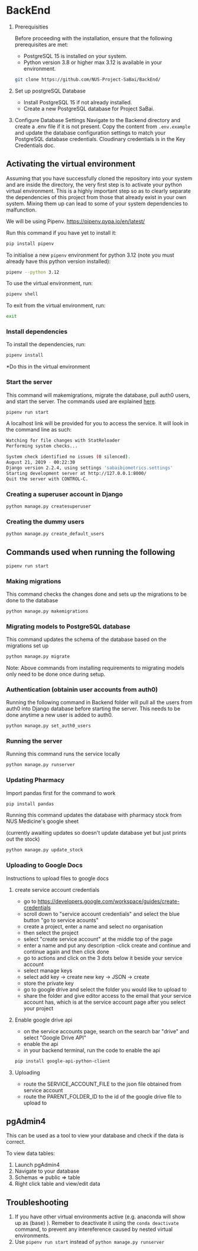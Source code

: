 # BackEnd

1. Prerequisities

   Before proceeding with the installation, ensure that the following prerequisites are met:

   - PostgreSQL 15 is installed on your system.
   - Python version 3.8 or higher max 3.12 is available in your environment.

   ```bash
   git clone https://github.com/NUS-Project-SaBai/BackEnd/
   ```

2. Set up postgreSQL Database

   - Install PostgreSQL 15 if not already installed.
   - Create a new PostgreSQL database for Project SaBai.

3. Configure Database Settings
   Navigate to the Backend directory and create a .env file if it is not present. Copy the content from `.env.example` and update the database configuration settings to match your PostgreSQL database credentials. Cloudinary credentials is in the Key Credentials doc.

## Activating the virtual environment

Assuming that you have successfully cloned the repository into your system and are inside the directory, the very first step is to activate your python virtual environment. This is a highly important step so as to clearly separate the dependencies of this project from those that already exist in your own system. Mixing them up can lead to some of your system dependencies to malfunction.

We will be using Pipenv. <https://pipenv.pypa.io/en/latest/>

Run this command if you have yet to install it:

```bash
pip install pipenv
```

To initialise a new `pipenv` environment for python 3.12 (note you must already have this python version installed):

```bash
pipenv --python 3.12
```

To use the virtual environment, run:

```bash
pipenv shell
```

To exit from the virtual environment, run:

```bash
exit
```

### Install dependencies

To install the dependencies, run:

```bash
pipenv install
```

\*Do this in the virtual environment

### Start the server

This command will makemigrations, migrate the database, pull auth0 users, and start the server. The commands used are explained [here](#commands-used-when-running-the-following).

```bash
pipenv run start
```

A localhost link will be provided for you to access the service. It will look in the command line as such:

```bash
Watching for file changes with StatReloader
Performing system checks...

System check identified no issues (0 silenced).
August 21, 2019 - 00:22:30
Django version 2.2.4, using settings 'sabaibiometrics.settings'
Starting development server at http://127.0.0.1:8000/
Quit the server with CONTROL-C.
```

### Creating a superuser account in Django

```bash
python manage.py createsuperuser
```

### Creating the dummy users

```bash
python manage.py create_default_users
```

## Commands used when running the following

```bash
pipenv run start
```

### Making migrations

This command checks the changes done and sets up the migrations to be done to the database

```bash
python manage.py makemigrations
```

### Migrating models to PostgreSQL database

This command updates the schema of the database based on the migrations set up

```bash
python manage.py migrate
```

Note: Above commands from installing requirements to migrating models only need to be done once during setup.

### Authentication (obtainin user accounts from auth0)

Running the following command in Backend folder will pull all the users from auth0 into Django database before starting the server.
This needs to be done anytime a new user is added to auth0.

```bash
python manage.py set_auth0_users
```

### Running the server

Running this command runs the service locally

```bash
python manage.py runserver
```
### Updating Pharmacy
Import pandas first for the command to work
```bash
pip install pandas
```

Running this command updates the database with pharmacy stock from NUS Medicine's google sheet

(currently awaiting updates so doesn't update database yet but just prints out the stock)

```bash
python manage.py update_stock
```

### Uploading to Google Docs
Instructions to upload files to google docs

1. create service account credentials
   - go to https://developers.google.com/workspace/guides/create-credentials
   - scroll down to "service account credentials" and select the blue button "go to service acounts"
   - create a project, enter a name and select no organisation
   - then select the project
   - select "create service account" at the middle top of the page
   - enter a name and put any description
   -click create and continue and continue again and then click done
   - go to actions and click on the 3 dots below it beside your service account
   - select manage keys
   - select add key -> create new key -> JSON -> create
   - store the private key
   - go to google drive and select the folder you would like to upload to
   - share the folder and give editor access to the email that your service account has, which is at the service account page after you select your project

2. Enable google drive api
   - on the service accounts page, search on the search bar "drive" and select "Google Drive API"
   - enable the api
   - in your backend terminal, run the code to enable the api

   ```bash
   pip install google-api-python-client
   ```

3. Uploading
   - route the SERVICE_ACCOUNT_FILE to the json file obtained from service account
   - route the PARENT_FOLDER_ID to the id of the google drive file to upload to
## pgAdmin4

This can be used as a tool to view your database and check if the data is correct.

To view data tables:

1.  Launch pgAdmin4
2.  Navigate to your database
3.  Schemas => public => table
4.  Right click table and view/edit data

## Troubleshooting

1. If you have other virtual environments active (e.g. anaconda will show up as (base) ). Remeber to deactivate it using the `conda deactivate` command, to prevent any intereference caused by nested virtual environments.
2. Use `pipenv run start` instead of `python manage.py runserver`
